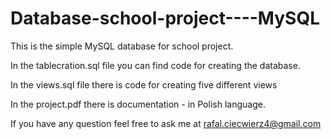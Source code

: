 # Database-school-project----MySQL
This is the simple MySQL database for school project. 

<p>In the tablecration.sql file you can find code for creating the database.</p>
<p>In the views.sql file there is code for creating five different views</p>
<p>In the project.pdf there is documentation - in Polish language. </p>
<p>If you have any question feel free to ask me at <a href="mailto:rafal.ciecwierz4@gmail.com">rafal.ciecwierz4@gmail.com</a> 
